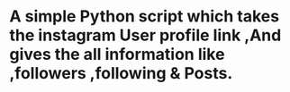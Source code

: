 # A simple Python script which takes the instagram User profile link ,And gives the all information like ,followers ,following & Posts.
